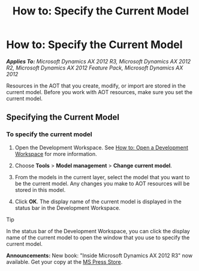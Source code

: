 ﻿---
title: 'How to: Specify the Current Model'
TOCTitle: 'How to: Specify the Current Model'
ms:assetid: 5cf5b194-1806-450d-bd20-a116764a289a
ms:mtpsurl: https://msdn.microsoft.com/en-us/library/Hh404124(v=AX.60)
ms:contentKeyID: 36956792
ms.date: 05/18/2015
mtps_version: v=AX.60
---

# How to: Specify the Current Model 


_**Applies To:** Microsoft Dynamics AX 2012 R3, Microsoft Dynamics AX 2012 R2, Microsoft Dynamics AX 2012 Feature Pack, Microsoft Dynamics AX 2012_

Resources in the AOT that you create, modify, or import are stored in the current model. Before you work with AOT resources, make sure you set the current model.

## Specifying the Current Model

### To specify the current model

1.  Open the Development Workspace. See [How to: Open a Development Workspace](how-to-open-a-development-workspace.md) for more information.

2.  Choose **Tools** \> **Model management** \> **Change current model**.

3.  From the models in the current layer, select the model that you want to be the current model. Any changes you make to AOT resources will be stored in this model.

4.  Click **OK**. The display name of the current model is displayed in the status bar in the Development Workspace.


> [!TIP]
> <P>In the status bar of the Development Workspace, you can click the display name of the current model to open the window that you use to specify the current model.</P>


  
**Announcements:** New book: "Inside Microsoft Dynamics AX 2012 R3" now available. Get your copy at the [MS Press Store](https://www.microsoftpressstore.com/store/inside-microsoft-dynamics-ax-2012-r3-9780735685109).

